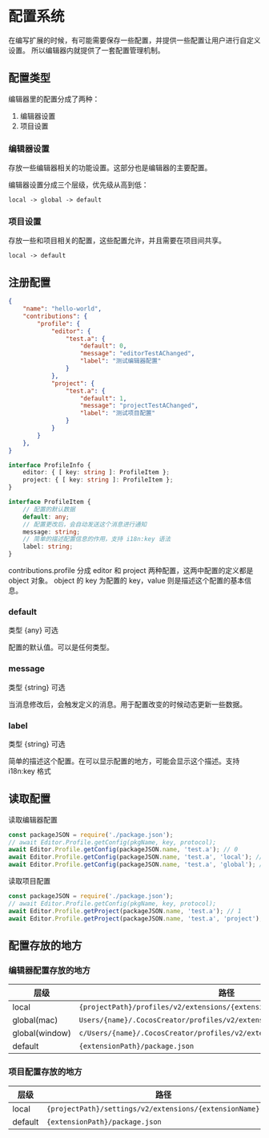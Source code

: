 # 配置系统

在编写扩展的时候，有可能需要保存一些配置，并提供一些配置让用户进行自定义设置。
所以编辑器内就提供了一套配置管理机制。

## 配置类型

编辑器里的配置分成了两种：

1. 编辑器设置
2. 项目设置

### 编辑器设置

存放一些编辑器相关的功能设置。这部分也是编辑器的主要配置。

编辑器设置分成三个层级，优先级从高到低：

```
local -> global -> default
```

### 项目设置

存放一些和项目相关的配置，这些配置允许，并且需要在项目间共享。

```
local -> default
```

## 注册配置

```json
{
    "name": "hello-world",
    "contributions": {
        "profile": {
            "editor": {
                "test.a": {
                    "default": 0,
                    "message": "editorTestAChanged",
                    "label": "测试编辑器配置"
                }
            },
            "project": {
                "test.a": {
                    "default": 1,
                    "message": "projectTestAChanged",
                    "label": "测试项目配置"
                }
            }
        }
    },
}
```

```typescript
interface ProfileInfo {
    editor: { [ key: string ]: ProfileItem };
    project: { [ key: string ]: ProfileItem };
}

interface ProfileItem {
    // 配置的默认数据
    default: any;
    // 配置更改后，会自动发送这个消息进行通知
    message: string;
    // 简单的描述配置信息的作用，支持 i18n:key 语法
    label: string;
}
```

contributions.profile 分成 editor 和 project 两种配置，这两中配置的定义都是 object 对象。
object 的 key 为配置的 key，value 则是描述这个配置的基本信息。

### default 

类型 {any} 可选

配置的默认值。可以是任何类型。

### message

类型 {string} 可选

当消息修改后，会触发定义的消息。用于配置改变的时候动态更新一些数据。

### label

类型 {string} 可选

简单的描述这个配置。在可以显示配置的地方，可能会显示这个描述。支持 i18n:key 格式

## 读取配置

读取编辑器配置

```javascript
const packageJSON = require('./package.json');
// await Editor.Profile.getConfig(pkgName, key, protocol);
await Editor.Profile.getConfig(packageJSON.name, 'test.a'); // 0
await Editor.Profile.getConfig(packageJSON.name, 'test.a', 'local'); // undefined
await Editor.Profile.getConfig(packageJSON.name, 'test.a', 'global'); // undefined
```

读取项目配置

```javascript
const packageJSON = require('./package.json');
// await Editor.Profile.getConfig(pkgName, key, protocol);
await Editor.Profile.getProject(packageJSON.name, 'test.a'); // 1
await Editor.Profile.getProject(packageJSON.name, 'test.a', 'project'); // undefined
```

## 配置存放的地方

### 编辑器配置存放的地方

| 层级    | 路径                                                         |
| ------- | ------------------------------------------------------------ |
| local   | `{projectPath}/profiles/v2/extensions/{extensionName}.json`  |
| global(mac)  | `Users/{name}/.CocosCreator/profiles/v2/extensions/{extensionName}.json` |
| global(window)  | `c/Users/{name}/.CocosCreator/profiles/v2/extensions/{extensionName}.json` |
| default | `{extensionPath}/package.json`                              |

### 项目配置存放的地方

| 层级    | 路径                                                        |
| ------- | ----------------------------------------------------------- |
| local   | `{projectPath}/settings/v2/extensions/{extensionName}.json` |
| default | `{extensionPath}/package.json`                             |
